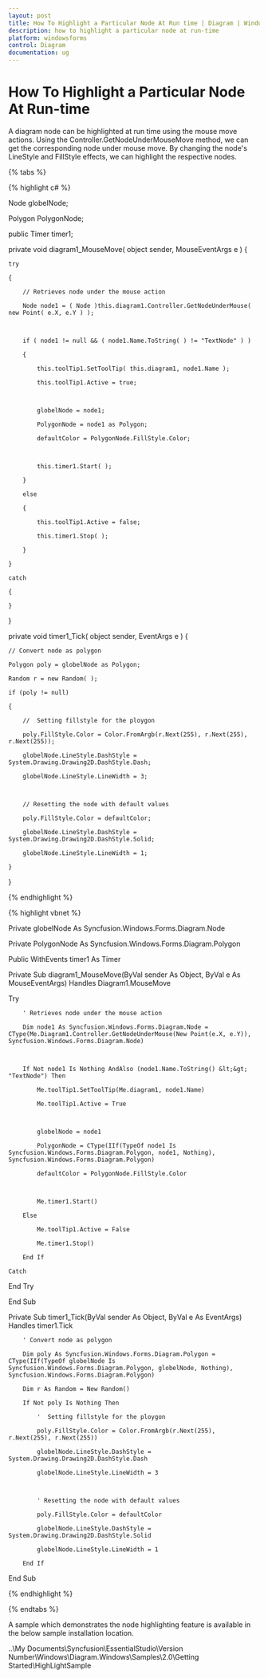```yaml
---
layout: post
title: How To Highlight a Particular Node At Run time | Diagram | Windows Forms | Syncfusion
description: how to highlight a particular node at run-time
platform: windowsforms
control: Diagram
documentation: ug
---
```


# How To Highlight a Particular Node At Run-time

A diagram node can be highlighted at run time using the mouse move actions. Using the Controller.GetNodeUnderMouseMove method, we can get the corresponding node under mouse move. By changing the node's LineStyle and FillStyle effects, we can highlight the respective nodes.

{% tabs %}

{% highlight c# %}

Node globelNode;

Polygon PolygonNode;

public Timer timer1;

private void diagram1_MouseMove( object sender, MouseEventArgs e ) {

    try

    {

        // Retrieves node under the mouse action

        Node node1 = ( Node )this.diagram1.Controller.GetNodeUnderMouse( new Point( e.X, e.Y ) );



        if ( node1 != null && ( node1.Name.ToString( ) != "TextNode" ) )

        {

            this.toolTip1.SetToolTip( this.diagram1, node1.Name );

            this.toolTip1.Active = true;



            globelNode = node1;

            PolygonNode = node1 as Polygon;

            defaultColor = PolygonNode.FillStyle.Color;



            this.timer1.Start( );

        }

        else

        {

            this.toolTip1.Active = false;

            this.timer1.Stop( );

        }

    }

    catch

    {

    }

}

private void timer1_Tick( object sender, EventArgs e ) {

    // Convert node as polygon

    Polygon poly = globelNode as Polygon;

    Random r = new Random( );

    if (poly != null)

    {

        //  Setting fillstyle for the ploygon

        poly.FillStyle.Color = Color.FromArgb(r.Next(255), r.Next(255), r.Next(255));

        globelNode.LineStyle.DashStyle = System.Drawing.Drawing2D.DashStyle.Dash;

        globelNode.LineStyle.LineWidth = 3;



        // Resetting the node with default values

        poly.FillStyle.Color = defaultColor;

        globelNode.LineStyle.DashStyle = System.Drawing.Drawing2D.DashStyle.Solid;

        globelNode.LineStyle.LineWidth = 1;

    }

}

{% endhighlight %}

{% highlight vbnet %}

Private globelNode As Syncfusion.Windows.Forms.Diagram.Node

Private PolygonNode As Syncfusion.Windows.Forms.Diagram.Polygon

Public WithEvents timer1 As Timer

Private Sub diagram1_MouseMove(ByVal sender As Object, ByVal e As MouseEventArgs) Handles Diagram1.MouseMove

Try

		' Retrieves node under the mouse action

		Dim node1 As Syncfusion.Windows.Forms.Diagram.Node = CType(Me.Diagram1.Controller.GetNodeUnderMouse(New Point(e.X, e.Y)), Syncfusion.Windows.Forms.Diagram.Node)



		If Not node1 Is Nothing AndAlso (node1.Name.ToString() &lt;&gt; "TextNode") Then

			Me.toolTip1.SetToolTip(Me.diagram1, node1.Name)

			Me.toolTip1.Active = True



			globelNode = node1

			PolygonNode = CType(IIf(TypeOf node1 Is Syncfusion.Windows.Forms.Diagram.Polygon, node1, Nothing), Syncfusion.Windows.Forms.Diagram.Polygon)

			defaultColor = PolygonNode.FillStyle.Color



			Me.timer1.Start()

		Else

			Me.toolTip1.Active = False

			Me.timer1.Stop()

		End If

	Catch

End Try

End Sub

Private Sub timer1_Tick(ByVal sender As Object, ByVal e As EventArgs) Handles timer1.Tick

        ' Convert node as polygon

        Dim poly As Syncfusion.Windows.Forms.Diagram.Polygon = CType(IIf(TypeOf globelNode Is Syncfusion.Windows.Forms.Diagram.Polygon, globelNode, Nothing), Syncfusion.Windows.Forms.Diagram.Polygon)

        Dim r As Random = New Random()

        If Not poly Is Nothing Then

            '  Setting fillstyle for the ploygon

            poly.FillStyle.Color = Color.FromArgb(r.Next(255), r.Next(255), r.Next(255))

            globelNode.LineStyle.DashStyle = System.Drawing.Drawing2D.DashStyle.Dash

            globelNode.LineStyle.LineWidth = 3



            ' Resetting the node with default values

            poly.FillStyle.Color = defaultColor

            globelNode.LineStyle.DashStyle = System.Drawing.Drawing2D.DashStyle.Solid

            globelNode.LineStyle.LineWidth = 1

        End If

End Sub

{% endhighlight %}

{% endtabs %}

A sample which demonstrates the node highlighting feature is available in the below sample installation location.

..\My Documents\Syncfusion\EssentialStudio\Version Number\Windows\Diagram.Windows\Samples\2.0\Getting Started\HighLightSample


